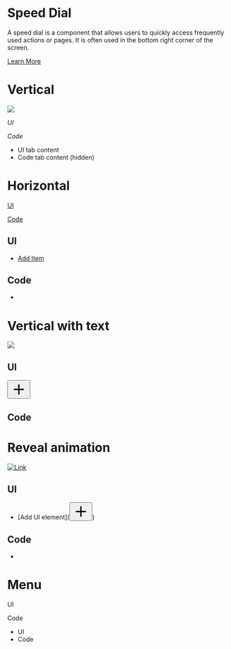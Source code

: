 # Speed Dial

A speed dial is a component that allows users to quickly access frequently used actions or pages. It is often used in the bottom right corner of the screen.

[Learn More](/docs/recipes/others/speed-dial/#vertical)

# Vertical

![](https://)

*UI*

*Code*

- UI tab content
- Code tab content (hidden)

# Horizontal

[UI](#)

[Code](#)

## UI

- [Add Item](#) 

## Code

-

# Vertical with text

![](https://example.com/link-icon.svg)

## UI

<div class="rt-Box flex flex-col p-6 rounded-xl overflow-x-auto border border-slate-4 bg-slate-2 items-center justify-center w-full">
  <button class="rt-reset rt-BaseButton rt-r-size-3 rt-variant-solid rt-IconButton css-1go50sa" data-accent-color="crimson" data-radius="full">
    <svg class="lucide lucide-plus dial css-s5dg06" fill="none" height="36" stroke="currentColor" stroke-linecap="round" stroke-linejoin="round" stroke-width="2" viewbox="0 0 24 24" width="36">
      <path d="M5 12h14"></path>
      <path d="M12 5v14"></path>
    </svg>
  </button>
</div>

## Code

# Reveal animation

[![Link](https://via.placeholder.com/18)](/)

## UI

- [Add UI element](<button class="rt-reset rt-BaseButton rt-r-size-3 rt-variant-solid rt-IconButton css-1go50sa" data-accent-color="violet" data-radius="full"><svg class="lucide lucide-plus dial css-s5dg06" fill="none" height="36" stroke="currentColor" stroke-linecap="round" stroke-linejoin="round" stroke-width="2" viewbox="0 0 24 24" width="36" xmlns="http://www.w3.org/2000/svg"><path d="M5 12h14"></path><path d="M12 5v14"></path></svg></button>)

## Code

-

# Menu

UI

Code

- UI
- Code